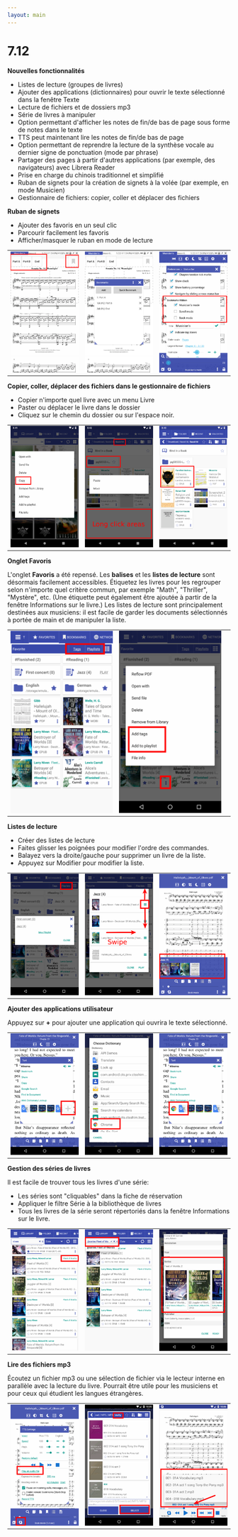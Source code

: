 ```yaml
---
layout: main
---
```


# 7.12

**Nouvelles fonctionnalités**

* Listes de lecture (groupes de livres)
* Ajouter des applications (dictionnaires) pour ouvrir le texte sélectionné dans la fenêtre Texte
* Lecture de fichiers et de dossiers mp3
* Série de livres à manipuler
* Option permettant d'afficher les notes de fin/de bas de page sous forme de notes dans le texte
* TTS peut maintenant lire les notes de fin/de bas de page
* Option permettant de reprendre la lecture de la synthèse vocale au dernier signe de ponctuation (mode par phrase)
* Partager des pages à partir d'autres applications (par exemple, des navigateurs) avec Librera Reader
* Prise en charge du chinois traditionnel et simplifié
* Ruban de signets pour la création de signets à la volée (par exemple, en mode Musicien)
* Gestionnaire de fichiers: copier, coller et déplacer des fichiers

**Ruban de signets**

* Ajouter des favoris en un seul clic
* Parcourir facilement les favoris
* Afficher/masquer le ruban en mode de lecture

||||
|-|-|-|
|![](19.png)|![](20.png)|![](21.png)|

**Copier, coller, déplacer des fichiers dans le gestionnaire de fichiers**

* Copier n'importe quel livre avec un menu Livre
* Paster ou déplacer le livre dans le dossier
* Cliquez sur le chemin du dossier ou sur l'espace noir.

||||
|-|-|-|
|![](16.png)|![](17.png)|![](18.png)|

**Onglet Favoris**

L'onglet **Favoris** a été repensé. Les **balises** et les **listes de lecture** sont désormais facilement accessibles.
Étiquetez les livres pour les regrouper selon n'importe quel critère commun, par exemple &quot;Math&quot;, &quot;Thriller&quot;, &quot;Mystère&quot;, etc. (Une étiquette peut également être ajoutée à partir de la fenêtre Informations sur le livre.)
Les listes de lecture sont principalement destinées aux musiciens: il est facile de garder les documents sélectionnés à portée de main et de manipuler la liste.

||||
|-|-|-|
|![](1.png)|![](2.png)||

**Listes de lecture**

* Créer des listes de lecture
* Faites glisser les poignées pour modifier l'ordre des commandes.
* Balayez vers la droite/gauche pour supprimer un livre de la liste.
* Appuyez sur Modifier pour modifier la liste.

||||
|-|-|-|
|![](4.png)|![](5.png)|![](6.png)|

**Ajouter des applications utilisateur**

Appuyez sur **+** pour ajouter une application qui ouvrira le texte sélectionné.

||||
|-|-|-|
|![](7.png)|![](8.png)|![](9.png)|

**Gestion des séries de livres**

Il est facile de trouver tous les livres d'une série:

* Les séries sont &quot;cliquables&quot; dans la fiche de réservation
* Appliquer le filtre Série à la bibliothèque de livres
* Tous les livres de la série seront répertoriés dans la fenêtre Informations sur le livre.

||||
|-|-|-|
|![](10.png)|![](11.png)|![](12.png)|

**Lire des fichiers mp3**

Écoutez un fichier mp3 ou une sélection de fichier via le lecteur interne en parallèle avec la lecture du livre.
Pourrait être utile pour les musiciens et pour ceux qui étudient les langues étrangères.

||||
|-|-|-|
|![](13.png)|![](14.png)|![](15.png)|



